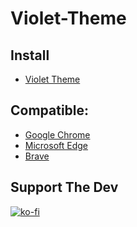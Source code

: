 # Violet-Theme

## Install
- [Violet Theme](https://chrome.google.com/webstore/detail/violet-theme/jlphdcphacfopbbbheghfopaclkolgcd)

## Compatible:
- [Google Chrome](https://www.google.com/chrome)
- [Microsoft Edge](https://www.microsoft.com/edge)
- [Brave](https://brave.com)

## Support The Dev
[![ko-fi](https://ko-fi.com/img/githubbutton_sm.svg)](https://ko-fi.com/W7W62KY05)
